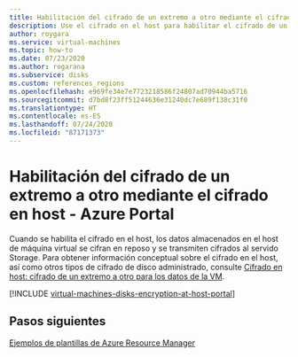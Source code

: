 ```yaml
---
title: Habilitación del cifrado de un extremo a otro mediante el cifrado en host con discos administrados - Azure Portal
description: Use el cifrado en el host para habilitar el cifrado de un extremo a otro en los discos administrados de Azure mediante Azure Portal.
author: roygara
ms.service: virtual-machines
ms.topic: how-to
ms.date: 07/23/2020
ms.author: rogarana
ms.subservice: disks
ms.custom: references_regions
ms.openlocfilehash: e969fe34e7e7723218586f24807ad70944ba5716
ms.sourcegitcommit: d7bd8f23ff51244636e31240dc7e689f138c31f0
ms.translationtype: HT
ms.contentlocale: es-ES
ms.lasthandoff: 07/24/2020
ms.locfileid: "87171373"
---
```

# <a name="enable-end-to-end-encryption-using-encryption-at-host---azure-portal"></a>Habilitación del cifrado de un extremo a otro mediante el cifrado en host - Azure Portal

Cuando se habilita el cifrado en el host, los datos almacenados en el host de máquina virtual se cifran en reposo y se transmiten cifrados al servido Storage. Para obtener información conceptual sobre el cifrado en el host, así como otros tipos de cifrado de disco administrado, consulte [Cifrado en host: cifrado de un extremo a otro para los datos de la VM](disk-encryption.md#encryption-at-host---end-to-end-encryption-for-your-vm-data).

[!INCLUDE [virtual-machines-disks-encryption-at-host-portal](../../../includes/virtual-machines-disks-encryption-at-host-portal.md)]

## <a name="next-steps"></a>Pasos siguientes

[Ejemplos de plantillas de Azure Resource Manager](https://github.com/Azure-Samples/managed-disks-powershell-getting-started/tree/master/EncryptionAtHost)